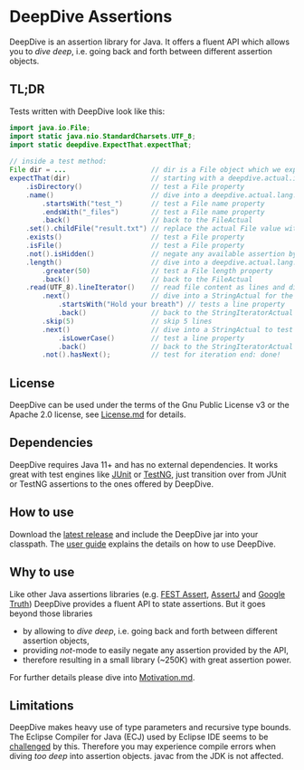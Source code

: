 # DeepDive Assertions

DeepDive is an assertion library for Java.
It offers a fluent API which allows you to *dive deep*, 
i.e. going back and forth between different assertion objects.

## TL;DR
Tests written with DeepDive look like this:

```java		
import java.io.File;
import static java.nio.StandardCharsets.UTF_8;
import static deepdive.ExpectThat.expectThat;		
	
// inside a test method:		
File dir = ...                     // dir is a File object which we expect to be a directory  
expectThat(dir)                    // starting with a deepdive.actual.io.FileActual to test the directory
    .isDirectory()                 // test a File property
    .name()                        // dive into a deepdive.actual.lang.StringActual to test the File name
    	.startsWith("test_")       // test a File name property
    	.endsWith("_files")        // test a File name property
    	.back()                    // back to the FileActual
    .set().childFile("result.txt") // replace the actual File value with a child File
    .exists()                      // test a File property
    .isFile()                      // test a File property
    .not().isHidden()              // negate any available assertion by a preceding not() 
    .length()                      // dive into a deepdive.actual.lang.LongActual to the test the file length
        .greater(50)               // test a File length property
        .back()                    // back to the FileActual
    .read(UTF_8).lineIterator()    // read file content as lines and dive into a deepdive.actual.util.StringIteratorActual 
        .next()                    // dive into a StringActual for the first line 
            .startsWith("Hold your breath") // tests a line property
            .back()                // back to the StringIteratorActual
        .skip(5)                   // skip 5 lines
        .next()                    // dive into a StringActual to test the next line
            .isLowerCase()         // test a line property
            .back()                // back to the StringIteratorActual
    	.not().hasNext();          // test for iteration end: done!
```
		
## License
DeepDive can be used under the terms of the Gnu Public License v3 or 
the Apache 2.0 license, see [License.md](License.md) for details.

## Dependencies
DeepDive requires Java 11+ and has no external dependencies.
It works great with test engines like [JUnit](https://junit.org/junit5/) or [TestNG](https://testng.org/doc/), 
just transition over from JUnit or TestNG assertions to the ones offered by DeepDive.  

## How to use
Download the [latest release](https://github.com/jdlib/deepdive/releases/latest) and include the DeepDive 
jar into your classpath. The [user guide](UserGuide.md) explains the details on how to use DeepDive.

## Why to use
Like other Java assertions libraries (e.g. [FEST Assert](https://github.com/alexruiz/fest-assert-2.x), 
[AssertJ](https://assertj.github.io/doc/) and [Google Truth](https://truth.dev)) DeepDive 
provides a fluent API to state assertions.
But it goes beyond those libraries 
- by allowing to *dive deep*, i.e. going back and forth between different assertion objects, 
- providing *not*-mode to easily negate any assertion provided by the API,
- therefore resulting in a small library (~250K) with great assertion power.

For further details please dive into [Motivation.md](Motivation.md).  
 
## Limitations
DeepDive makes heavy use of type parameters and recursive type bounds.
The Eclipse Compiler for Java (ECJ) used by Eclipse IDE seems to be 
[challenged](https://bugs.eclipse.org/bugs/show_bug.cgi?id=574309) by this.
Therefore you may experience compile errors when diving *too deep* into assertion objects.
javac from the JDK is not affected.
